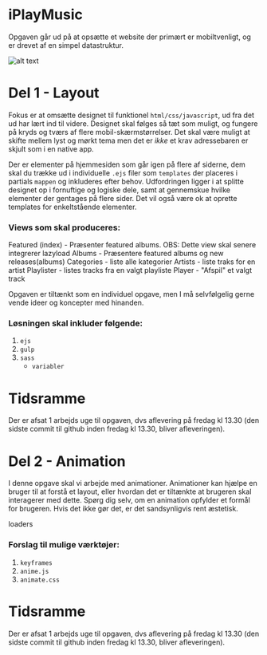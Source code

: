 # iPlayMusic

Opgaven går ud på at opsætte et website der primært er mobiltvenligt, og er drevet af en simpel datastruktur.

![alt text](https://github.com/rts-cmk-wuhf02/iPlayMusic/blob/master/iplaymusic.png "iPlayMusic hero")

# Del 1 - Layout
Fokus er at omsætte designet til funktionel ```html/css/javascript```, ud fra det ud har lært ind til videre. Designet skal følges så tæt som muligt, og fungere på kryds og tværs af flere mobil-skærmstørrelser. Det skal være muligt at skifte mellem lyst og mørkt tema men det er *ikke* et krav adressebaren er skjult som i en native app.

Der er elementer på hjemmesiden som går igen på flere af siderne, dem skal du trække ud i individuelle ```.ejs``` filer som ```templates``` der placeres i partials ```mappen``` og inkluderes efter behov. Udfordringen ligger i at splitte designet op i fornuftige og logiske dele, samt at gennemskue hvilke elementer der gentages på flere sider. Det vil også være ok at oprette templates for enkeltstående elementer.

### Views som skal produceres:
Featured (index) - Præsenter featured albums. OBS: Dette view skal senere integrerer lazyload
Albums - Præsentere featured albums og new releases(albums)
Categories - liste alle kategorier
Artists - liste traks for en artist
Playlister - listes tracks fra en valgt playliste
Player - "Afspil" et valgt track

Opgaven er tiltænkt som en individuel opgave, men I må selvfølgelig gerne vende ideer og koncepter med hinanden.

### Løsningen skal inkluder følgende:
1. ```ejs``` 
2. ```gulp```
3. ```sass```
      * ```variabler```

# Tidsramme
Der er afsat 1 arbejds uge til opgaven, dvs aflevering på fredag kl 13.30 (den sidste commit til github inden fredag kl 13.30, bliver afleveringen).

# Del 2 - Animation
I denne opgave skal vi arbejde med animationer. Animationer kan hjælpe en bruger til at forstå et layout, eller hvordan det er tiltænkte at brugeren skal interagerer med dette. Spørg dig selv, om en animation opfylder et formål for brugeren. Hvis det ikke gør det, er det sandsynligvis rent æstetisk.

loaders

### Forslag til mulige værktøjer:
1. ```keyframes``` 
2. ```anime.js```
3. ```animate.css```

# Tidsramme
Der er afsat 1 arbejds uge til opgaven, dvs aflevering på fredag kl 13.30 (den sidste commit til github inden fredag kl 13.30, bliver afleveringen).                                                              
